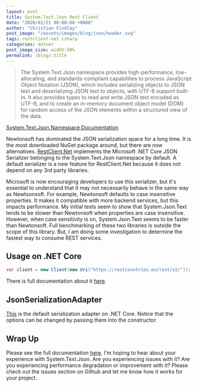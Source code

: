 ```yaml
---
layout: post
title: System.Text.Json Rest Client
date: "2020/01/21 00:00:00 +0000"
author: "Christian Findlay"
post_image: "/assets/images/blog/json/header.svg"
tags: restclient-net csharp
categories: dotnet
post_image_size: width:50%
permalink: /blog/:title
---
```


> The System.Text.Json namespace provides high-performance, low-allocating, and standards-compliant capabilities to process JavaScript Object Notation (JSON), which includes serializing objects to JSON text and deserializing JSON text to objects, with UTF-8 support built-in. It also provides types to read and write JSON text encoded as UTF-8, and to create an in-memory document object model (DOM) for random access of the JSON elements within a structured view of the data.

[System.Text.Json Namespace Documentation](https://docs.microsoft.com/en-us/dotnet/api/system.text.json?view=netcore-3.1)

Newtonsoft has dominated the JSON serialization space for a long time. It is the most downloaded NuGet package around, but there are now alternatives. [RestClient.Net](https://github.com/MelbourneDeveloper/RestClient.Net) implements the Microsoft .NET Core JSON Serializer belonging to the System.Text.Json namespace by default. A default serializer is a new feature for RestClient.Net because it does not depend on any 3rd party libraries. 

Microsoft is now encouraging developers to use this serializer, but it's essential to understand that it may not necessarily behave in the same way as Newtsonsoft. For example, Newtonsoft defaults to case insensitive properties. It makes it compatible with more backend services, but this impacts performance. My initial tests seem to show that System.Json.Text tends to be slower than Newtonsoft when properties are case insensitive. However, when case sensitivity is on, System.Json.Text seems to be faster than Newtonsoft. Full benchmarking of these two libraries is outside the scope of this library. But, I am doing some investigation to determine the fastest way to consume REST services. 

Usage on .NET Core
------------------

```csharp
var client = new Client(new Uri("https://restcountries.eu/rest/v2/"));   var response = await client.GetAsync>();
```

There is full documentation about it [here](https://github.com/MelbourneDeveloper/RestClient.Net/wiki/Serialization-and-Deserialization-With-ISerializationAdapter#default-json-serialization-adapter).

JsonSerializationAdapter
------------------------

[This](https://github.com/MelbourneDeveloper/RestClient.Net/blob/master/RestClient.Net.Abstractions/JsonSerializationAdapter.cs) is the default serialization adapter on .NET Core. Notice that the options can be changed by passing them into the constructor. 

Wrap Up
-------

Please see the full documentation [here](https://github.com/MelbourneDeveloper/RestClient.Net/wiki/Serialization-and-Deserialization-With-ISerializationAdapter). I'm hoping to hear about your experience with System.Text.Json. Are you experiencing issues with it? Are you experiencing performance degradation or improvement with it? Please check out the issues section on Github and let me know how it works for your project.